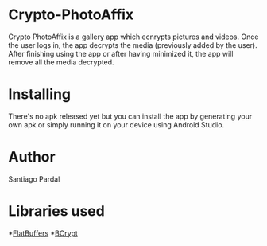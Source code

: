 # Crypto-PhotoAffix
Crypto PhotoAffix is a gallery app which ecnrypts pictures and videos. Once the user logs in, the app decrypts the media (previously added by the user). After finishing using the app or after having minimized it, the app will remove all the media decrypted.

# Installing
There's no apk released yet but you can install the app by generating your own apk or simply running it on your device using Android Studio.

# Author
Santiago Pardal

# Libraries used
*[FlatBuffers](https://google.github.io/flatbuffers/)
*[BCrypt](https://www.npmjs.com/package/bcrypt)
